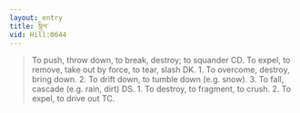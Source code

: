 ```yaml
---
layout: entry
title: སྙིལ་
vid: Hill:0644
---
```

> To push, throw down, to break, destroy; to squander CD\. To expel, to remove, take out by force, to tear, slash DK\. 1\. To overcome, destroy, bring down\. 2\. To drift down, to tumble down (e\.g\. snow)\. 3\. To fall, cascade (e\.g\. rain, dirt) DS\. 1\. To destroy, to fragment, to crush\. 2\. To expel, to drive out TC\.


